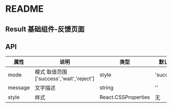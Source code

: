 # README
## Result 基础组件-反馈页面
## API

属性 | 说明 | 类型 | 默认值 | 必选
----|-----|------|------|------
mode | 模式 取值范围 ['success','wait','reject'] | style | 'success' | false
message | 文字描述 | string |  '' | false
style| 样式 | React.CSSProperties |  无 | false
